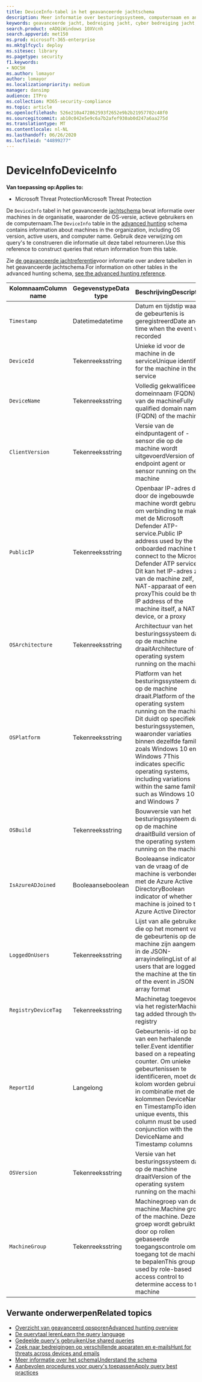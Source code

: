 ```yaml
---
title: DeviceInfo-tabel in het geavanceerde jachtschema
description: Meer informatie over besturingssysteem, computernaam en andere machine-informatie in de DeviceInfo-tabel van het geavanceerde jachtschema
keywords: geavanceerde jacht, bedreiging jacht, cyber bedreiging jacht, Microsoft threat protection, Microsoft 365, mtp, m365, zoeken, query, telemetrie, schema referentie, kusto, tabel, kolom, gegevenstype, beschrijving, machineinfo, DeviceInfo, apparaat, machine, OS, platform, gebruikers
search.product: eADQiWindows 10XVcnh
search.appverid: met150
ms.prod: microsoft-365-enterprise
ms.mktglfcycl: deploy
ms.sitesec: library
ms.pagetype: security
f1.keywords:
- NOCSH
ms.author: lomayor
author: lomayor
ms.localizationpriority: medium
manager: dansimp
audience: ITPro
ms.collection: M365-security-compliance
ms.topic: article
ms.openlocfilehash: 526e210a472862593f2652e9b2b21957702c48f0
ms.sourcegitcommit: ab10c042e5e9c6a7b2afef930ab0d247a6aa275d
ms.translationtype: MT
ms.contentlocale: nl-NL
ms.lasthandoff: 06/26/2020
ms.locfileid: "44899277"
---
```

# <a name="deviceinfo"></a><span data-ttu-id="1cdff-104">DeviceInfo</span><span class="sxs-lookup"><span data-stu-id="1cdff-104">DeviceInfo</span></span>

<span data-ttu-id="1cdff-105">**Van toepassing op:**</span><span class="sxs-lookup"><span data-stu-id="1cdff-105">**Applies to:**</span></span>
- <span data-ttu-id="1cdff-106">Microsoft Threat Protection</span><span class="sxs-lookup"><span data-stu-id="1cdff-106">Microsoft Threat Protection</span></span>



<span data-ttu-id="1cdff-107">De `DeviceInfo` tabel in het geavanceerde [jachtschema](advanced-hunting-overview.md) bevat informatie over machines in de organisatie, waaronder de OS-versie, actieve gebruikers en de computernaam.</span><span class="sxs-lookup"><span data-stu-id="1cdff-107">The `DeviceInfo` table in the [advanced hunting](advanced-hunting-overview.md) schema contains information about machines in the organization, including OS version, active users, and computer name.</span></span> <span data-ttu-id="1cdff-108">Gebruik deze verwijzing om query's te construeren die informatie uit deze tabel retourneren.</span><span class="sxs-lookup"><span data-stu-id="1cdff-108">Use this reference to construct queries that return information from this table.</span></span>

<span data-ttu-id="1cdff-109">Zie [de geavanceerde jachtreferentie](advanced-hunting-schema-tables.md)voor informatie over andere tabellen in het geavanceerde jachtschema.</span><span class="sxs-lookup"><span data-stu-id="1cdff-109">For information on other tables in the advanced hunting schema, [see the advanced hunting reference](advanced-hunting-schema-tables.md).</span></span>

| <span data-ttu-id="1cdff-110">Kolomnaam</span><span class="sxs-lookup"><span data-stu-id="1cdff-110">Column name</span></span> | <span data-ttu-id="1cdff-111">Gegevenstype</span><span class="sxs-lookup"><span data-stu-id="1cdff-111">Data type</span></span> | <span data-ttu-id="1cdff-112">Beschrijving</span><span class="sxs-lookup"><span data-stu-id="1cdff-112">Description</span></span> |
|-------------|-----------|-------------|
| `Timestamp` | <span data-ttu-id="1cdff-113">Datetime</span><span class="sxs-lookup"><span data-stu-id="1cdff-113">datetime</span></span> | <span data-ttu-id="1cdff-114">Datum en tijdstip waarop de gebeurtenis is geregistreerd</span><span class="sxs-lookup"><span data-stu-id="1cdff-114">Date and time when the event was recorded</span></span> |
| `DeviceId` | <span data-ttu-id="1cdff-115">Tekenreeks</span><span class="sxs-lookup"><span data-stu-id="1cdff-115">string</span></span> | <span data-ttu-id="1cdff-116">Unieke id voor de machine in de service</span><span class="sxs-lookup"><span data-stu-id="1cdff-116">Unique identifier for the machine in the service</span></span> |
| `DeviceName` | <span data-ttu-id="1cdff-117">Tekenreeks</span><span class="sxs-lookup"><span data-stu-id="1cdff-117">string</span></span> | <span data-ttu-id="1cdff-118">Volledig gekwalificeerde domeinnaam (FQDN) van de machine</span><span class="sxs-lookup"><span data-stu-id="1cdff-118">Fully qualified domain name (FQDN) of the machine</span></span> |
| `ClientVersion` | <span data-ttu-id="1cdff-119">Tekenreeks</span><span class="sxs-lookup"><span data-stu-id="1cdff-119">string</span></span> | <span data-ttu-id="1cdff-120">Versie van de eindpuntagent of -sensor die op de machine wordt uitgevoerd</span><span class="sxs-lookup"><span data-stu-id="1cdff-120">Version of the endpoint agent or sensor running on the machine</span></span> |
| `PublicIP` | <span data-ttu-id="1cdff-121">Tekenreeks</span><span class="sxs-lookup"><span data-stu-id="1cdff-121">string</span></span> | <span data-ttu-id="1cdff-122">Openbaar IP-adres dat door de ingebouwde machine wordt gebruikt om verbinding te maken met de Microsoft Defender ATP-service.</span><span class="sxs-lookup"><span data-stu-id="1cdff-122">Public IP address used by the onboarded machine to connect to the Microsoft Defender ATP service.</span></span> <span data-ttu-id="1cdff-123">Dit kan het IP-adres zijn van de machine zelf, een NAT-apparaat of een proxy</span><span class="sxs-lookup"><span data-stu-id="1cdff-123">This could be the IP address of the machine itself, a NAT device, or a proxy</span></span> |
| `OSArchitecture` | <span data-ttu-id="1cdff-124">Tekenreeks</span><span class="sxs-lookup"><span data-stu-id="1cdff-124">string</span></span> | <span data-ttu-id="1cdff-125">Architectuur van het besturingssysteem dat op de machine draait</span><span class="sxs-lookup"><span data-stu-id="1cdff-125">Architecture of the operating system running on the machine</span></span> |
| `OSPlatform` | <span data-ttu-id="1cdff-126">Tekenreeks</span><span class="sxs-lookup"><span data-stu-id="1cdff-126">string</span></span> | <span data-ttu-id="1cdff-127">Platform van het besturingssysteem dat op de machine draait.</span><span class="sxs-lookup"><span data-stu-id="1cdff-127">Platform of the operating system running on the machine.</span></span> <span data-ttu-id="1cdff-128">Dit duidt op specifieke besturingssystemen, waaronder variaties binnen dezelfde familie, zoals Windows 10 en Windows 7</span><span class="sxs-lookup"><span data-stu-id="1cdff-128">This indicates specific operating systems, including variations within the same family, such as Windows 10 and Windows 7</span></span> |
| `OSBuild` | <span data-ttu-id="1cdff-129">Tekenreeks</span><span class="sxs-lookup"><span data-stu-id="1cdff-129">string</span></span> | <span data-ttu-id="1cdff-130">Bouwversie van het besturingssysteem dat op de machine draait</span><span class="sxs-lookup"><span data-stu-id="1cdff-130">Build version of the operating system running on the machine</span></span> |
| `IsAzureADJoined` | <span data-ttu-id="1cdff-131">Booleaanse</span><span class="sxs-lookup"><span data-stu-id="1cdff-131">boolean</span></span> | <span data-ttu-id="1cdff-132">Booleaanse indicator van de vraag of de machine is verbonden met de Azure Active Directory</span><span class="sxs-lookup"><span data-stu-id="1cdff-132">Boolean indicator of whether machine is joined to the Azure Active Directory</span></span> |
| `LoggedOnUsers` | <span data-ttu-id="1cdff-133">Tekenreeks</span><span class="sxs-lookup"><span data-stu-id="1cdff-133">string</span></span> | <span data-ttu-id="1cdff-134">Lijst van alle gebruikers die op het moment van de gebeurtenis op de machine zijn aangemeld in de JSON-arrayindeling</span><span class="sxs-lookup"><span data-stu-id="1cdff-134">List of all users that are logged on the machine at the time of the event in JSON array format</span></span> |
| `RegistryDeviceTag` | <span data-ttu-id="1cdff-135">Tekenreeks</span><span class="sxs-lookup"><span data-stu-id="1cdff-135">string</span></span> | <span data-ttu-id="1cdff-136">Machinetag toegevoegd via het register</span><span class="sxs-lookup"><span data-stu-id="1cdff-136">Machine tag added through the registry</span></span> |
| `ReportId` | <span data-ttu-id="1cdff-137">Lange</span><span class="sxs-lookup"><span data-stu-id="1cdff-137">long</span></span> | <span data-ttu-id="1cdff-138">Gebeurtenis-id op basis van een herhalende teller.</span><span class="sxs-lookup"><span data-stu-id="1cdff-138">Event identifier based on a repeating counter.</span></span> <span data-ttu-id="1cdff-139">Om unieke gebeurtenissen te identificeren, moet deze kolom worden gebruikt in combinatie met de kolommen DeviceName en Timestamp</span><span class="sxs-lookup"><span data-stu-id="1cdff-139">To identify unique events, this column must be used in conjunction with the DeviceName and Timestamp columns</span></span> |
| `OSVersion` | <span data-ttu-id="1cdff-140">Tekenreeks</span><span class="sxs-lookup"><span data-stu-id="1cdff-140">string</span></span> | <span data-ttu-id="1cdff-141">Versie van het besturingssysteem dat op de machine draait</span><span class="sxs-lookup"><span data-stu-id="1cdff-141">Version of the operating system running on the machine</span></span> |
| `MachineGroup` | <span data-ttu-id="1cdff-142">Tekenreeks</span><span class="sxs-lookup"><span data-stu-id="1cdff-142">string</span></span> | <span data-ttu-id="1cdff-143">Machinegroep van de machine.</span><span class="sxs-lookup"><span data-stu-id="1cdff-143">Machine group of the machine.</span></span> <span data-ttu-id="1cdff-144">Deze groep wordt gebruikt door op rollen gebaseerde toegangscontrole om de toegang tot de machine te bepalen</span><span class="sxs-lookup"><span data-stu-id="1cdff-144">This group is used by role-based access control to determine access to the machine</span></span> |

## <a name="related-topics"></a><span data-ttu-id="1cdff-145">Verwante onderwerpen</span><span class="sxs-lookup"><span data-stu-id="1cdff-145">Related topics</span></span>
- [<span data-ttu-id="1cdff-146">Overzicht van geavanceerd opsporen</span><span class="sxs-lookup"><span data-stu-id="1cdff-146">Advanced hunting overview</span></span>](advanced-hunting-overview.md)
- [<span data-ttu-id="1cdff-147">De querytaal leren</span><span class="sxs-lookup"><span data-stu-id="1cdff-147">Learn the query language</span></span>](advanced-hunting-query-language.md)
- [<span data-ttu-id="1cdff-148">Gedeelde query's gebruiken</span><span class="sxs-lookup"><span data-stu-id="1cdff-148">Use shared queries</span></span>](advanced-hunting-shared-queries.md)
- [<span data-ttu-id="1cdff-149">Zoek naar bedreigingen op verschillende apparaten en e-mails</span><span class="sxs-lookup"><span data-stu-id="1cdff-149">Hunt for threats across devices and emails</span></span>](advanced-hunting-query-emails-devices.md)
- [<span data-ttu-id="1cdff-150">Meer informatie over het schema</span><span class="sxs-lookup"><span data-stu-id="1cdff-150">Understand the schema</span></span>](advanced-hunting-schema-tables.md)
- [<span data-ttu-id="1cdff-151">Aanbevolen procedures voor query's toepassen</span><span class="sxs-lookup"><span data-stu-id="1cdff-151">Apply query best practices</span></span>](advanced-hunting-best-practices.md)
